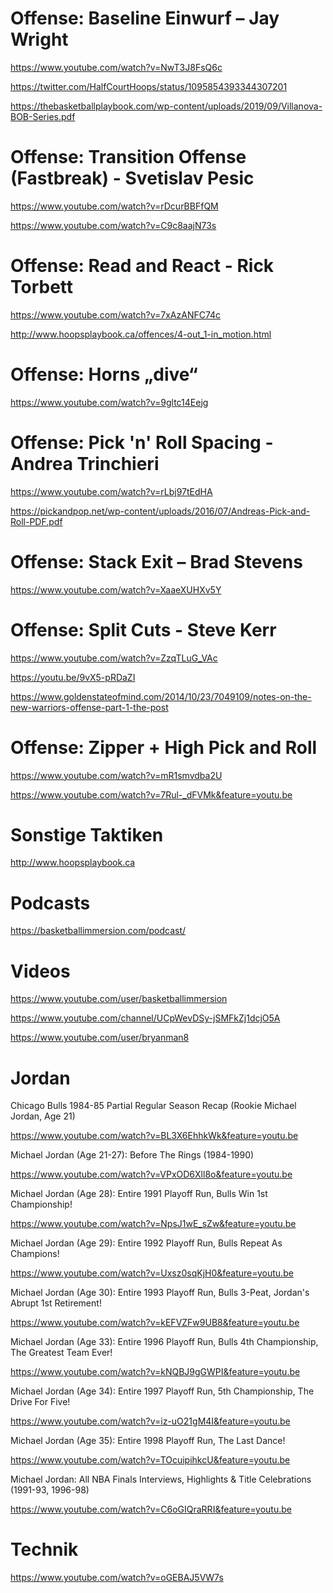 # Offense: Baseline Einwurf – Jay Wright
https://www.youtube.com/watch?v=NwT3J8FsQ6c

https://twitter.com/HalfCourtHoops/status/1095854393344307201

https://thebasketballplaybook.com/wp-content/uploads/2019/09/Villanova-BOB-Series.pdf

# Offense: Transition Offense (Fastbreak) - Svetislav Pesic
https://www.youtube.com/watch?v=rDcurBBFfQM

https://www.youtube.com/watch?v=C9c8aajN73s 

# Offense: Read and React - Rick Torbett
https://www.youtube.com/watch?v=7xAzANFC74c

http://www.hoopsplaybook.ca/offences/4-out_1-in_motion.html

# Offense: Horns „dive“
https://www.youtube.com/watch?v=9gltc14Eejg

# Offense: Pick 'n' Roll Spacing - Andrea Trinchieri
https://www.youtube.com/watch?v=rLbj97tEdHA

https://pickandpop.net/wp-content/uploads/2016/07/Andreas-Pick-and-Roll-PDF.pdf

# Offense: Stack Exit – Brad Stevens
https://www.youtube.com/watch?v=XaaeXUHXv5Y 

# Offense: Split Cuts - Steve Kerr
https://www.youtube.com/watch?v=ZzqTLuG_VAc

https://youtu.be/9vX5-pRDaZI 

https://www.goldenstateofmind.com/2014/10/23/7049109/notes-on-the-new-warriors-offense-part-1-the-post

# Offense: Zipper + High Pick and Roll
https://www.youtube.com/watch?v=mR1smvdba2U

https://www.youtube.com/watch?v=7Rul-_dFVMk&feature=youtu.be 

# Sonstige Taktiken
http://www.hoopsplaybook.ca

# Podcasts

https://basketballimmersion.com/podcast/

# Videos

https://www.youtube.com/user/basketballimmersion

https://www.youtube.com/channel/UCpWevDSy-jSMFkZj1dcjO5A

https://www.youtube.com/user/bryanman8

# Jordan

Chicago Bulls 1984-85 Partial Regular Season Recap (Rookie Michael Jordan, Age 21)

https://www.youtube.com/watch?v=BL3X6EhhkWk&feature=youtu.be

Michael Jordan (Age 21-27): Before The Rings (1984-1990)

https://www.youtube.com/watch?v=VPxOD6Xll8o&feature=youtu.be

Michael Jordan (Age 28): Entire 1991 Playoff Run, Bulls Win 1st Championship!

https://www.youtube.com/watch?v=NpsJ1wE_sZw&feature=youtu.be

Michael Jordan (Age 29): Entire 1992 Playoff Run, Bulls Repeat As Champions!

https://www.youtube.com/watch?v=Uxsz0sqKjH0&feature=youtu.be

Michael Jordan (Age 30): Entire 1993 Playoff Run, Bulls 3-Peat, Jordan's Abrupt 1st Retirement!

https://www.youtube.com/watch?v=kEFVZFw9UB8&feature=youtu.be

Michael Jordan (Age 33): Entire 1996 Playoff Run, Bulls 4th Championship, The Greatest Team Ever!

https://www.youtube.com/watch?v=kNQBJ9gGWPI&feature=youtu.be

Michael Jordan (Age 34): Entire 1997 Playoff Run, 5th Championship, The Drive For Five!

https://www.youtube.com/watch?v=iz-uO21gM4I&feature=youtu.be

Michael Jordan (Age 35): Entire 1998 Playoff Run, The Last Dance!

https://www.youtube.com/watch?v=TOcuipihkcU&feature=youtu.be

Michael Jordan: All NBA Finals Interviews, Highlights & Title Celebrations (1991-93, 1996-98)

https://www.youtube.com/watch?v=C6oGIQraRRI&feature=youtu.be

# Technik

https://www.youtube.com/watch?v=oGEBAJ5VW7s

